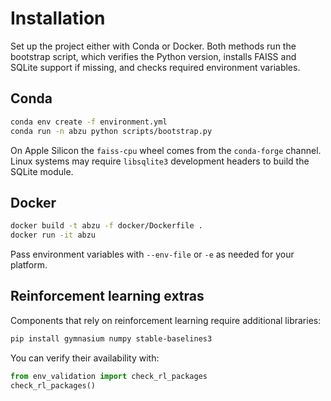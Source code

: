 # Installation

Set up the project either with Conda or Docker. Both methods run the
bootstrap script, which verifies the Python version, installs FAISS and
SQLite support if missing, and checks required environment variables.

## Conda

```bash
conda env create -f environment.yml
conda run -n abzu python scripts/bootstrap.py
```

On Apple Silicon the `faiss-cpu` wheel comes from the `conda-forge` channel.
Linux systems may require `libsqlite3` development headers to build the
SQLite module.

## Docker

```bash
docker build -t abzu -f docker/Dockerfile .
docker run -it abzu
```

Pass environment variables with `--env-file` or `-e` as needed for your
platform.

## Reinforcement learning extras

Components that rely on reinforcement learning require additional libraries:

```bash
pip install gymnasium numpy stable-baselines3
```

You can verify their availability with:

```python
from env_validation import check_rl_packages
check_rl_packages()
```

